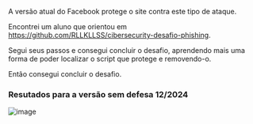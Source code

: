 A versão atual do Facebook protege o site contra este tipo de ataque.

Encontrei um aluno que orientou em https://github.com/RLLKLLSS/cibersecurity-desafio-phishing.

Segui seus passos e consegui concluir o desafio, aprendendo mais uma forma de poder localizar o script que protege e removendo-o.

Então consegui concluir o desafio.


### Resutados para a versão sem defesa 12/2024

![image](https://github.com/user-attachments/assets/2ac10e6f-0484-4ea2-ae15-67fb50a9763d)
